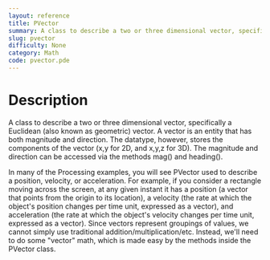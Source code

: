 ```yaml
---
layout: reference
title: PVector
summary: A class to describe a two or three dimensional vector, specifically a Euclidean (also known as geometric) vector
slug: pvector
difficulty: None
category: Math
code: pvector.pde
---
```


# Description

A class to describe a two or three dimensional vector, specifically a Euclidean (also known as geometric) vector.   A vector is an entity that has both magnitude and direction.  The datatype, however, stores the components of the vector (x,y for 2D, and x,y,z for 3D).  The magnitude and direction can be accessed via the methods mag() and heading().

In many of the Processing examples, you will see PVector used to describe a position, velocity, or acceleration.  For example, if you consider a rectangle moving across the screen, at any given instant it has a position (a vector that points from the origin to its location), a velocity (the rate at which the object's position changes per time unit, expressed as a vector), and acceleration (the rate at which the object's velocity changes per time unit, expressed as a vector). Since vectors represent groupings of values, we cannot simply use traditional addition/multiplication/etc. Instead, we'll need to do some "vector" math, which is made easy by the methods inside the PVector class.
